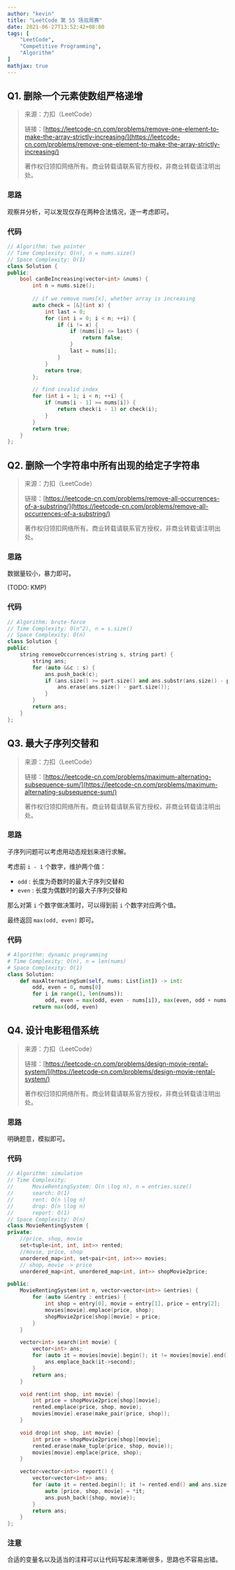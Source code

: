 ```yaml
---
author: "kevin"
title: "LeetCode 第 55 场双周赛"
date: 2021-06-27T13:52:42+08:00
tags: [
    "LeetCode",
    "Competitive Programming",
    "Algorithm"
]
mathjax: true
---
```


## Q1. 删除一个元素使数组严格递增

> 来源：力扣（LeetCode）
>
> 链接：[https://leetcode-cn.com/problems/remove-one-element-to-make-the-array-strictly-increasing/](https://leetcode-cn.com/problems/remove-one-element-to-make-the-array-strictly-increasing/)
>
> 著作权归领扣网络所有。商业转载请联系官方授权，非商业转载请注明出处。

### 思路

观察并分析，可以发现仅存在两种合法情况，逐一考虑即可。

### 代码

```c++
// Algorithm: two pointer
// Time Complexity: O(n), n = nums.size()
// Space Complexity: O(1)
class Solution {
public:
    bool canBeIncreasing(vector<int> &nums) {
        int n = nums.size();
        
        // if we remove nums[x], whether array is increasing
        auto check = [&](int x) {
            int last = 0;
            for (int i = 0; i < n; ++i) {
                if (i != x) {
                    if (nums[i] <= last) {
                        return false;
                    }
                    last = nums[i];
                }
            }
            return true;
        };

        // find invalid index
        for (int i = 1; i < n; ++i) {
            if (nums[i - 1] >= nums[i]) {
                return check(i - 1) or check(i);
            }
        }
        return true;
    }
};
```



## Q2. 删除一个字符串中所有出现的给定子字符串

> 来源：力扣（LeetCode）
>
> 链接：[https://leetcode-cn.com/problems/remove-all-occurrences-of-a-substring/](https://leetcode-cn.com/problems/remove-all-occurrences-of-a-substring/)
>
> 著作权归领扣网络所有。商业转载请联系官方授权，非商业转载请注明出处。

### 思路

数据量较小，暴力即可。

(TODO: KMP)

### 代码

```c++
// Algorithm: brute-force
// Time Complexity: O(n^2), n = s.size()
// Space Complexity: O(n)
class Solution {
public:
    string removeOccurrences(string s, string part) {
        string ans;
        for (auto &&c : s) {
            ans.push_back(c);
            if (ans.size() >= part.size() and ans.substr(ans.size() - part.size()) == part) {
                ans.erase(ans.size() - part.size());
            }
        }
        return ans;
    }
};
```


## Q3. 最大子序列交替和

> 来源：力扣（LeetCode）
>
> 链接：[https://leetcode-cn.com/problems/maximum-alternating-subsequence-sum/](https://leetcode-cn.com/problems/maximum-alternating-subsequence-sum/)
>
> 著作权归领扣网络所有。商业转载请联系官方授权，非商业转载请注明出处。

### 思路

子序列问题可以考虑用动态规划来进行求解。

考虑前 `i - 1` 个数字，维护两个值：

* `odd` : 长度为奇数时的最大子序列交替和
* `even` : 长度为偶数时的最大子序列交替和

那么对第 `i` 个数字做决策时，可以得到前 `i` 个数字对应两个值。

最终返回 `max(odd, even)` 即可。

### 代码

```python
# Algorithm: dynamic programming
# Time Complexity: O(n), n = len(nums)
# Space Complexity: O(1)
class Solution:
    def maxAlternatingSum(self, nums: List[int]) -> int:
        odd, even = 0, nums[0]
        for i in range(1, len(nums)):
            odd, even = max(odd, even - nums[i]), max(even, odd + nums[i])
        return max(odd, even)
```


## Q4. 设计电影租借系统

> 来源：力扣（LeetCode）
>
> 链接：[https://leetcode-cn.com/problems/design-movie-rental-system/](https://leetcode-cn.com/problems/design-movie-rental-system/)
>
> 著作权归领扣网络所有。商业转载请联系官方授权，非商业转载请注明出处。

### 思路

明确题意，模拟即可。


### 代码

```c++
// Algorithm: simulation
// Time Complexity:
//      MovieRentingSystem: O(n \log n), n = entries.size()
//      search: O(1)
//      rent: O(n \log n)
//      drop: O(n \log n)
//      report: O(1)
// Space Complexity: O(n)
class MovieRentingSystem {
private:
    //price, shop, movie
    set<tuple<int, int, int>> rented;
    //movie, price, shop
    unordered_map<int, set<pair<int, int>>> movies;
    // shop, movie -> price
    unordered_map<int, unordered_map<int, int>> shopMovie2price;

public:
    MovieRentingSystem(int n, vector<vector<int>> &entries) {
        for (auto &&entry : entries) {
            int shop = entry[0], movie = entry[1], price = entry[2];
            movies[movie].emplace(price, shop);
            shopMovie2price[shop][movie] = price;
        }
    }

    vector<int> search(int movie) {
        vector<int> ans;
        for (auto it = movies[movie].begin(); it != movies[movie].end() and ans.size() < 5; ++it) {
            ans.emplace_back(it->second);
        }
        return ans;
    }

    void rent(int shop, int movie) {
        int price = shopMovie2price[shop][movie];
        rented.emplace(price, shop, movie);
        movies[movie].erase(make_pair(price, shop));
    }

    void drop(int shop, int movie) {
        int price = shopMovie2price[shop][movie];
        rented.erase(make_tuple(price, shop, movie));
        movies[movie].emplace(price, shop);
    }

    vector<vector<int>> report() {
        vector<vector<int>> ans;
        for (auto it = rented.begin(); it != rented.end() and ans.size() < 5; ++it) {
            auto [price, shop, movie] = *it;
            ans.push_back({shop, movie});
        }
        return ans;
    }
};
```

### 注意

合适的变量名以及适当的注释可以让代码写起来清晰很多，思路也不容易出错。
